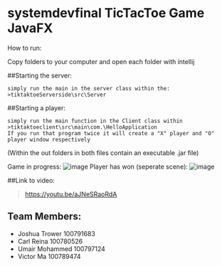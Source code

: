 # systemdevfinal TicTacToe Game JavaFX
  How to run:
  
  Copy folders to your computer and open each folder with intellij
  
  ##Starting the server:
  
    simply run the main in the server class within the:
    >tiktaktoeServerside\src\Server
  ##Starting a player:
  
    simply run the main function in the Client class within
    >tiktaktoeclient\src\main\com.\HelloApplication
    If you run that program twice it will create a "X" player and "O" player window respectively
   
   (Within the out folders in both files contain an executable .jar file)
   
   Game in progress:
    ![image](https://user-images.githubusercontent.com/90279410/163098676-4bddebac-7837-4b13-8c8a-239eb70c2c8b.png)
   Player has won (seperate scene):
    ![image](https://user-images.githubusercontent.com/90279410/163098751-561ea63e-91e0-4cc6-89e5-e917a1b64fe4.png)
    
##Link to video:
> https://youtu.be/aJNeSRaoRdA
## Team Members:
* Joshua Trower 100791683
* Carl Reina 100780526
* Umair Mohammed 100797124
* Victor Ma 100789474
